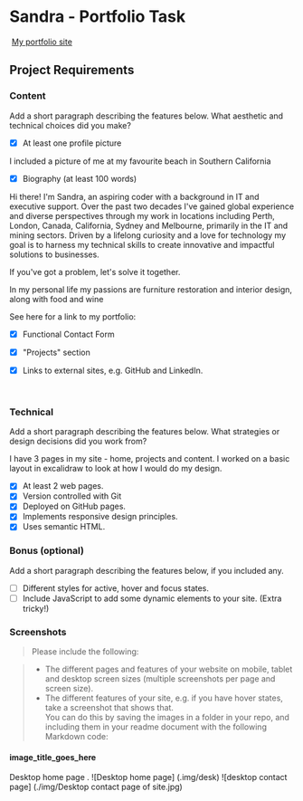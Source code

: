 #  Sandra - Portfolio Task
​
[My portfolio site](http://127.0.0.1:5500/index.html)
​
## Project Requirements

### Content
 Add a short paragraph describing the features below. What aesthetic and technical choices did you make? 

- [x] At least one profile picture

I included a picture of me at my favourite beach in Southern California

- [x] Biography (at least 100 words)

Hi there! I'm Sandra, an aspiring coder with a background in IT and executive support. Over the past two decades I've gained global experience and diverse perspectives through my work in locations including Perth, London, Canada, California, Sydney and Melbourne, primarily in the IT and mining sectors. Driven by a lifelong curiosity and a love for technology my goal is to harness my technical skills to create innovative and impactful solutions to businesses.   
        
If you've got a problem, let's solve it together. 

In my personal life my passions are furniture restoration and interior design, along with food and wine

See here for a link to my portfolio:

- [x] Functional Contact Form
- [x] "Projects" section
- [x] Links to external sites, e.g. GitHub and LinkedIn.


​
### Technical
 Add a short paragraph describing the features below. What strategies or design decisions did you work from? 

 I have 3 pages in my site - home, projects and content.  I worked on a basic layout in excalidraw to look at how I would do my design.

- [x] At least 2 web pages.
- [x] Version controlled with Git
- [x] Deployed on GitHub pages.
- [x] Implements responsive design principles.
- [x] Uses semantic HTML.

### Bonus (optional)
 Add a short paragraph describing the features below, if you included any. 
- [ ] Different styles for active, hover and focus states.
- [ ] Include JavaScript to add some dynamic elements to your site. (Extra tricky!)
​
### Screenshots
> Please include the following:

> - The different pages and features of your website on mobile, tablet and desktop screen sizes (multiple screenshots per page and screen size).
> - The different features of your site, e.g. if you have hover states, take a screenshot that shows that.  
> You can do this by saving the images in a folder in your repo, and including them in your readme document with the following Markdown code: 

####  image_title_goes_here 

Desktop home page  .
![Desktop home page] (.img/desk)
![desktop contact page] (./img/Desktop contact page of site.jpg)
